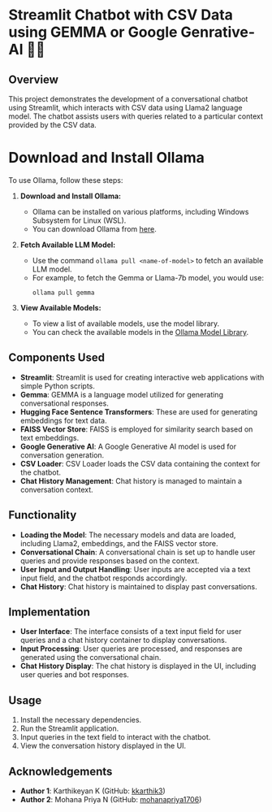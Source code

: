 # Streamlit Chatbot with CSV Data using GEMMA or Google Genrative-AI 🤖🦜

## Overview
This project demonstrates the development of a conversational chatbot using Streamlit, which interacts with CSV data using Llama2 language model. The chatbot assists users with queries related to a particular context provided by the CSV data.

# Download and Install Ollama

To use Ollama, follow these steps:

1. **Download and Install Ollama:**
   - Ollama can be installed on various platforms, including Windows Subsystem for Linux (WSL). 
   - You can download Ollama from [here](https://ollama.com/download).

2. **Fetch Available LLM Model:**
   - Use the command `ollama pull <name-of-model>` to fetch an available LLM model.
   - For example, to fetch the Gemma or Llama-7b model, you would use: 
     ```
     ollama pull gemma
     ```

3. **View Available Models:**
   - To view a list of available models, use the model library.
   - You can check the available models in the [Ollama Model Library](https://ollama.com/library).


## Components Used
- **Streamlit**: Streamlit is used for creating interactive web applications with simple Python scripts.
- **Gemma**: GEMMA is a language model utilized for generating conversational responses.
- **Hugging Face Sentence Transformers**: These are used for generating embeddings for text data.
- **FAISS Vector Store**: FAISS is employed for similarity search based on text embeddings.
- **Google Generative AI**: A Google Generative AI model is used for conversation generation.
- **CSV Loader**: CSV Loader loads the CSV data containing the context for the chatbot.
- **Chat History Management**: Chat history is managed to maintain a conversation context.

## Functionality
- **Loading the Model**: The necessary models and data are loaded, including Llama2, embeddings, and the FAISS vector store.
- **Conversational Chain**: A conversational chain is set up to handle user queries and provide responses based on the context.
- **User Input and Output Handling**: User inputs are accepted via a text input field, and the chatbot responds accordingly.
- **Chat History**: Chat history is maintained to display past conversations.

## Implementation
- **User Interface**: The interface consists of a text input field for user queries and a chat history container to display conversations.
- **Input Processing**: User queries are processed, and responses are generated using the conversational chain.
- **Chat History Display**: The chat history is displayed in the UI, including user queries and bot responses.

## Usage
1. Install the necessary dependencies.
2. Run the Streamlit application.
3. Input queries in the text field to interact with the chatbot.
4. View the conversation history displayed in the UI.

## Acknowledgements
- **Author 1**: Karthikeyan K (GitHub: [kkarthik3](https://github.com/kkarthik3))
- **Author 2**: Mohana Priya N (GitHub: [mohanapriya1706](https://github.com/mohanapriya1706))
